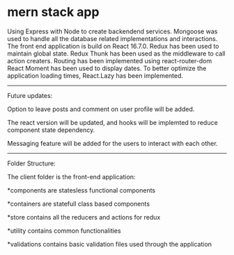 # mern stack app
Using Express with Node to create backendend services.
Mongoose was used to handle all the database related implementations and interactions.
The front end application is build on React 16.7.0. 
Redux has been used to maintain global state. 
Redux Thunk has been used as the middleware to call action creaters.
Routing has been implemented using react-router-dom
React Moment has been used to display dates.
To better optimize the application loading times, React.Lazy has been implemented.

---
Future updates:

Option to leave posts and comment on user profile will be added.

The react version will be updated, and hooks will be implemted to reduce component state dependency.

Messaging feature will be added for the users to interact with each other.

---
Folder Structure:

The client folder is the front-end application:

  *components are statesless functional components
  
  *containers are statefull class based components
  
  *store contains all the reducers and actions for redux
  
  *utility contains common functionalities
  
  *validations contains basic validation files used through the application
